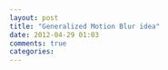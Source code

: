 ```yaml
---
layout: post
title: "Generalized Motion Blur idea"
date: 2012-04-29 01:03
comments: true
categories: 
---
```

